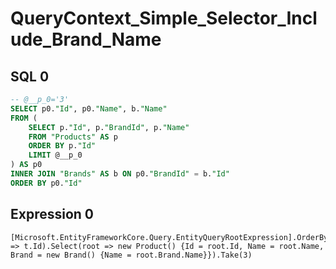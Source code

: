 # QueryContext_Simple_Selector_Include_Brand_Name

## SQL 0

```sql
-- @__p_0='3'
SELECT p0."Id", p0."Name", b."Name"
FROM (
    SELECT p."Id", p."BrandId", p."Name"
    FROM "Products" AS p
    ORDER BY p."Id"
    LIMIT @__p_0
) AS p0
INNER JOIN "Brands" AS b ON p0."BrandId" = b."Id"
ORDER BY p0."Id"
```

## Expression 0

```text
[Microsoft.EntityFrameworkCore.Query.EntityQueryRootExpression].OrderBy(t => t.Id).Select(root => new Product() {Id = root.Id, Name = root.Name, Brand = new Brand() {Name = root.Brand.Name}}).Take(3)
```

